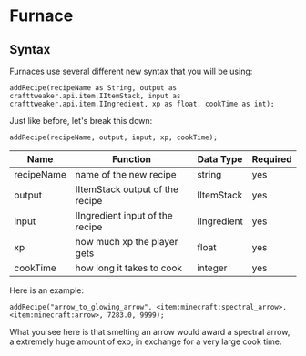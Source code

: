 # Furnace


## Syntax
Furnaces use several different new syntax that you will be using:
```zenscript
addRecipe(recipeName as String, output as crafttweaker.api.item.IItemStack, input as crafttweaker.api.item.IIngredient, xp as float, cookTime as int);
```
Just like before, let's break this down:
```zenscript
addRecipe(recipeName, output, input, xp, cookTime);
```

| Name | Function | Data Type | Required |
|------|----------|-----------|----------|
| recipeName | name of the new recipe | string | yes |
| output | IItemStack output of the recipe | IItemStack | yes |
| input | IIngredient input of the recipe | IIngredient | yes |
| xp | how much xp the player gets | float | yes |
| cookTime | how long it takes to cook | integer | yes |

Here is an example:

```zenscript
addRecipe("arrow_to_glowing_arrow", <item:minecraft:spectral_arrow>, <item:minecraft:arrow>, 7283.0, 9999);
```
What you see here is that smelting an arrow would award a spectral arrow, a extremely huge amount of exp, in exchange for a very large cook time.